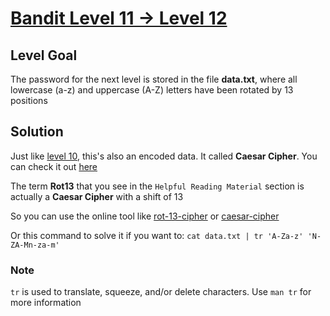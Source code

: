 # [Bandit Level 11 → Level 12](https://overthewire.org/wargames/bandit/bandit12.html)
## Level Goal

The password for the next level is stored in the file **data.txt**, where all lowercase (a-z) and uppercase (A-Z) letters have been rotated by 13 positions

## Solution

Just like [level 10](https://github.com/T3l3sc0p3/ctf-write-up/blob/master/OverTheWire/Bandit/level-10.md), this's also an encoded data. It called **Caesar Cipher**. You can check it out [here](https://www.geeksforgeeks.org/caesar-cipher-in-cryptography/)

The term **Rot13** that you see in the `Helpful Reading Material` section is actually a **Caesar Cipher** with a shift of 13

So you can use the online tool like [rot-13-cipher](https://www.dcode.fr/rot-13-cipher) or [caesar-cipher](https://www.dcode.fr/caesar-cipher)

Or this command to solve it if you want to: `cat data.txt | tr 'A-Za-z' 'N-ZA-Mn-za-m'`

### Note

`tr` is used to translate, squeeze, and/or delete characters. Use `man tr` for more information
